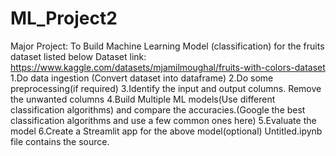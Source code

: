 # ML_Project2
Major Project: To Build Machine Learning Model (classification) for the fruits dataset listed below Dataset link: https://www.kaggle.com/datasets/mjamilmoughal/fruits-with-colors-dataset 1.Do data ingestion (Convert dataset into dataframe) 2.Do some preprocessing(if required) 3.Identify the input and output columns. Remove the unwanted columns 4.Build Multiple ML models(Use different classification algorithms) and compare the accuracies.(Google the best classification algorithms and use a few common ones here) 5.Evaluate the model 6.Create a Streamlit app for the above model(optional)
Untitled.ipynb file contains the source.
